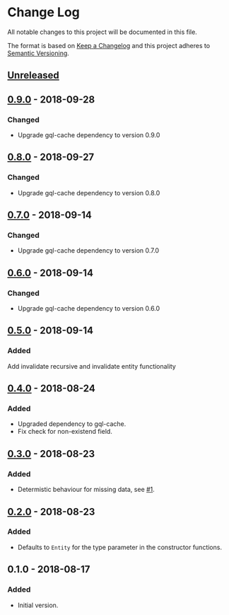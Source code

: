 # Change Log

All notable changes to this project will be documented in this file.

The format is based on [Keep a Changelog](http://keepachangelog.com/)
and this project adheres to [Semantic Versioning](http://semver.org/).

## [Unreleased]

## [0.9.0] - 2018-09-28

### Changed
- Upgrade gql-cache dependency to version 0.9.0

## [0.8.0] - 2018-09-27

### Changed
- Upgrade gql-cache dependency to version 0.8.0

## [0.7.0] - 2018-09-14

### Changed
- Upgrade gql-cache dependency to version 0.7.0

## [0.6.0] - 2018-09-14

### Changed
- Upgrade gql-cache dependency to version 0.6.0

## [0.5.0] - 2018-09-14

### Added
Add invalidate recursive and invalidate entity functionality

## [0.4.0] - 2018-08-24

### Added
- Upgraded dependency to gql-cache.
- Fix check for non-existend field.

## [0.3.0] - 2018-08-23

### Added
- Determistic behaviour for missing data, see [#1](https://github.com/dividab/gql-cache-patch/issues/1).

## [0.2.0] - 2018-08-23

### Added
- Defaults to `Entity` for the type parameter in the constructor functions.

## 0.1.0 - 2018-08-17
### Added

- Initial version.

[unreleased]: https://github.com/dividab/gql-cache-patch/compare/v0.9.0...master
[0.9.0]: https://github.com/dividab/gql-cache-patch/compare/v0.8.0...v0.9.0
[0.8.0]: https://github.com/dividab/gql-cache-patch/compare/v0.7.0...v0.8.0
[0.7.0]: https://github.com/dividab/gql-cache-patch/compare/v0.6.0...v0.7.0
[0.6.0]: https://github.com/dividab/gql-cache-patch/compare/v0.5.0...v0.6.0
[0.5.0]: https://github.com/dividab/gql-cache-patch/compare/v0.4.0...v0.5.0
[0.4.0]: https://github.com/dividab/gql-cache-patch/compare/v0.3.0...v0.4.0
[0.3.0]: https://github.com/dividab/gql-cache-patch/compare/v0.2.0...v0.3.0
[0.2.0]: https://github.com/dividab/gql-cache-patch/compare/v0.1.0...v0.2.0
